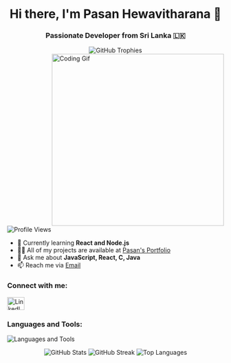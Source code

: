 <!-- Introduction -->
<h1 align="center">Hi there, I'm Pasan Hewavitharana 👋</h1>
<h3 align="center">Passionate Developer from Sri Lanka 🇱🇰</h3>

<!-- GitHub Trophies -->
<div align="center">
  <img src="https://github-profile-trophy.vercel.app/?username=pasan2002&theme=gruvbox" alt="GitHub Trophies">
</div>

<!-- Coding Gif -->
<img align="right" width="400" src="https://media4.giphy.com/media/v1.Y2lkPTc5MGI3NjExcG14Y3k5YTk1czB4OTN5YW1xaW45bGtwZGtuOXVsMWluNGR0cjEzbyZlcD12MV9pbnRlcm5hbF9naWZfYnlfaWQmY3Q9Zw/qgQUggAC3Pfv687qPC/giphy.gif" alt="Coding Gif">

<!-- Profile Views -->
<p align="left"> <img src="https://komarev.com/ghpvc/?username=pasan2002&label=Profile%20views&color=0e75b6&style=flat" alt="Profile Views"> </p>

<!-- Learning and Projects -->
- 🌱 Currently learning **React and Node.js**
- 👨‍💻 All of my projects are available at [Pasan's Portfolio](https://file-uploading-gamma.vercel.app/)
- 💬 Ask me about **JavaScript, React, C, Java**
- 📫 Reach me via [Email](mailto:batm31768@gmail.com)

<!-- Connect with me -->
<h3 align="left">Connect with me:</h3>
<p align="left">
  <a href="https://linkedin.com/in/pasan-hewavitharana" target="blank">
    <img src="https://raw.githubusercontent.com/rahuldkjain/github-profile-readme-generator/master/src/images/icons/Social/linked-in-alt.svg" alt="LinkedIn" height="30" width="40" />
  </a>
</p>

<!-- Languages and Tools -->
<h3 align="left">Languages and Tools:</h3>
<p align="left">
  <img src="https://skillicons.dev/icons?i=py,react,js,c,html,nodejs,mongodb,tailwind,css,github,express,java,mysql,php,aws,vite,vercel" alt="Languages and Tools">
</p>

<!-- GitHub Stats -->
<div align="center">
  <img src="https://github-readme-stats.vercel.app/api?username=pasan2002&theme=monokai&show_icons=true&hide_border=false&count_private=false" alt="GitHub Stats">
  <img src="https://github-readme-streak-stats.herokuapp.com/?user=pasan2002&theme=monokai&hide_border=false" alt="GitHub Streak">
  <img src="https://github-readme-stats.vercel.app/api/top-langs/?username=pasan2002&theme=monokai&show_icons=true&hide_border=false&layout=compact" alt="Top Languages">
</div>
